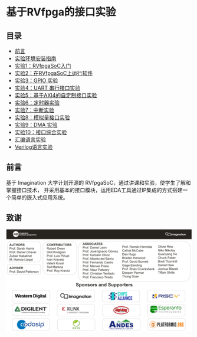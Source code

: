 # 基于RVfpga的接口实验

## 目录

+ [前言](#foreword)
+ [实验环境安装指南](https://gitee.com/foxtrot024/RVfpga_SoC/blob/lab0)
+ [实验1：RVfpgaSoC入门](https://gitee.com/foxtrot024/RVfpga_SoC/tree/lab1/)
+ [实验2：在RVfpgaSoC上运行软件](https://gitee.com/foxtrot024/RVfpga_SoC/tree/lab2) 
+ [实验3：GPIO 实验](https://gitee.com/foxtrot024/RVfpga_SoC/tree/lab3)
+ [实验4：UART 串行接口实验](https://gitee.com/foxtrot024/RVfpga_SoC/tree/lab4)  
+ [实验5：基于AXI4的自定制接口实验](https://gitee.com/foxtrot024/RVfpga_SoC/tree/lab5) 
+ [实验6：定时器实验](https://gitee.com/foxtrot024/RVfpga_SoC/tree/lab6) 
+ [实验7：中断实验](https://gitee.com/foxtrot024/RVfpga_SoC/tree/lab7) 
+ [实验8：模拟量接口实验](https://gitee.com/foxtrot024/RVfpga_SoC/tree/lab8) 
+ [实验9：DMA 实验](https://gitee.com/foxtrot024/RVfpga_SoC/tree/lab_dma) 
+ [实验10：接口综合实验](https://gitee.com/foxtrot024/RVfpga_SoC/tree/lab9) 
+ [汇编语言实验](https://gitee.com/foxtrot024/RVfpga_SoC/tree/lab_asm) 
+ [Verilog语言实验](https://gitee.com/foxtrot024/RVfpga_SoC/tree/lab_verilog) 

## <a name="foreword"></a> 前言

基于 Imagination 大学计划开源的 RVfpgaSoC，通过讲课和实验，使学生了解和掌握接口技术，
并采用基本的接口模块，运用EDA工具通过IP集成的方式搭建一个简单的嵌入式应用系统。

## 致谢

![致谢](image.png)
